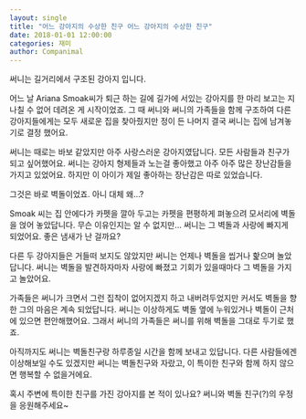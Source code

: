 ```yaml
---
layout: single
title: "어느 강아지의 수상한 친구 어느 강아지의 수상한 친구"
date: 2018-01-01 12:00:00
categories: 재미
author: Companimal
---
```


써니는 길거리에서 구조된 강아지 입니다.

어느 날 Ariana Smoak씨가 퇴근 하는 길에 길가에 서있는 강아지를 한 마리 보고는 지나칠 수 없어 데려온 게 시작이었죠. 그 때 써니와 써니의 가족들을 함께 구조하여 다른 강아지들에게는 모두 새로운 집을 찾아줬지만 정이 든 나머지 결국 써니는 집에 남겨놓기로 결정 했어요.

써니는 때로는 바보 같았지만 아주 사랑스러운 강아지였답니다. 모든 사람들과 친구가 되고 싶어했어요. 써니는 강아지 형제들과 노는걸 좋아했고 아주 아주 많은 장난감들을 가지고 있었어요. 하지만 이 아이가 제일 좋아하는 장난감은 따로 있었습니다.

그것은 바로 벽돌이었죠. 아니 대체 왜...?

Smoak 씨는 집 안에다가 카펫을 깔아 두고는 카펫을 편평하게 펴놓으려 모서리에 벽돌을 얹어 놓았답니다. 무슨 이유인지는 알 수 없지만... 써니는 그 벽돌과 사랑에 빠지게 되었어요. 좋은 냄새가 난 걸까요?

다른 두 강아지들은 거들떠 보지도 않았지만 써니는 언제나 벽돌을 씹거나 핥으며 놀았답니다. 써니는 벽돌을 발견하자마자 사랑에 빠졌고 기회가 있을때마다 그 벽돌을 가지고 놀았어요.

가족들은 써니가 크면서 그런 집착이 없어지겠지 하고 내버려두었지만 커서도 벽돌을 향한 그의 마음은 계속 되었답니다. 써니는 이상하게도 벽돌 옆에 누워있거나 벽돌이 근처에 있으면 편안해했어요. 그래서 써니의 가족들은 써니를 위해 벽돌을 그대로 두기로 했죠.

아직까지도 써니는 벽돌친구랑 하루종일 시간을 함께 보내고 있답니다. 다른 사람들에겐 이상해보일 수도 있겠지만 써니는 벽돌친구와 자랐고, 이 특이한 친구와 함께 하지 않으면 행복할 수 없을거에요.

혹시 주변에 특이한 친구를 가진 강아지를 본 적이 있나요? 써니와 벽돌 친구(?)의 우정을 응원해주세요~
